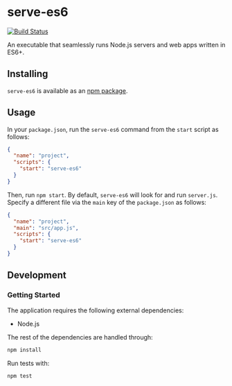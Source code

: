 # serve-es6
[![Build Status](https://travis-ci.org/vinsonchuong/serve-es6.svg?branch=master)](https://travis-ci.org/vinsonchuong/serve-es6)

An executable that seamlessly runs Node.js servers and web apps written in ES6+.

## Installing
`serve-es6` is available as an
[npm package](https://www.npmjs.com/package/serve-es6).

## Usage
In your `package.json`, run the `serve-es6` command from the `start` script as
follows:

```json
{
  "name": "project",
  "scripts": {
    "start": "serve-es6"
  }
}
```

Then, run `npm start`. By default, `serve-es6` will look for and run
`server.js`. Specify a different file via the `main` key of the `package.json`
as follows:

```json
{
  "name": "project",
  "main": "src/app.js",
  "scripts": {
    "start": "serve-es6"
  }
}
```

## Development
### Getting Started
The application requires the following external dependencies:
* Node.js

The rest of the dependencies are handled through:
```bash
npm install
```

Run tests with:
```bash
npm test
```
